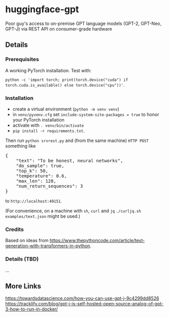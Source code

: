 # huggingface-gpt
Poor guy's access to on-premise GPT language models (GPT-2, GPT-Neo, GPT-J) via REST API on consumer-grade hardware

## Details
### Prerequisites
A working PyTorch installation. Test with:

`python -c 'import torch; print(torch.device("cuda") if torch.cuda.is_available() else torch.device("cpu"))'`.

### Installation
- create a virtual environment (`python -m venv venv`)
- in `venv/pyvenv.cfg` set `include-system-site-packages = true` to honor your PyTorch installation
- activate with `. venv/bin/activate`
- `pip install -r requirements.txt`.

Then run `python srvrest.py` and (from the same machine) `HTTP POST` something like
<pre>
{
    "text": "To be honest, neural networks",
    "do_sample": true,
    "top_k": 50,
    "temperature": 0.6,
    "max_len": 128,
    "num_return_sequences": 3
}
</pre>
to `http://localhost:49151`.

(For convenience, on a machine with `sh`, `curl` and `jq` `./curljq.sh examples/text.json` might be used.)

### Credits
Based on ideas from https://www.thepythoncode.com/article/text-generation-with-transformers-in-python.

### Details (TBD) 

...

## More Links
https://towardsdatascience.com/how-you-can-use-gpt-j-9c4299dd8526
https://tracklify.com/blog/gpt-j-is-self-hosted-open-source-analog-of-gpt-3-how-to-run-in-docker/
